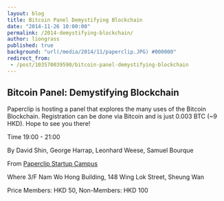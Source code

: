 ```yaml
---
layout: blog
title: Bitcoin Panel Demystifying Blockchain
date: "2014-11-26 10:00:00"
permalink: /2014-demystifying-blockchain/
author: liongrass
published: true
background: "url(/media/2014/11/paperclip.JPG) #000000"
redirect_from:
 - /post/103570039590/bitcoin-panel-demystifying-blockchain
---
```


## Bitcoin Panel: Demystifying Blockchain

Paperclip is hosting a panel that explores the many uses of the Bitcoin Blockchain. Registration can be done via Bitcoin and is just 0.003 BTC (~9 HKD). Hope to see you there!

Time   19:00 - 21:00

By   David Shin, George Harrap, Leonhard Weese, Samuel Bourque

From   [Paperclip Startup Campus](http://www.papercliphk.com/en/academy/event/big-on-bitcoin--demystifying-blockchain)

Where   3/F Nam Wo Hong Building, 148 Wing Lok Street, Sheung Wan

Price   Members: HKD 50, Non-Members: HKD 100
